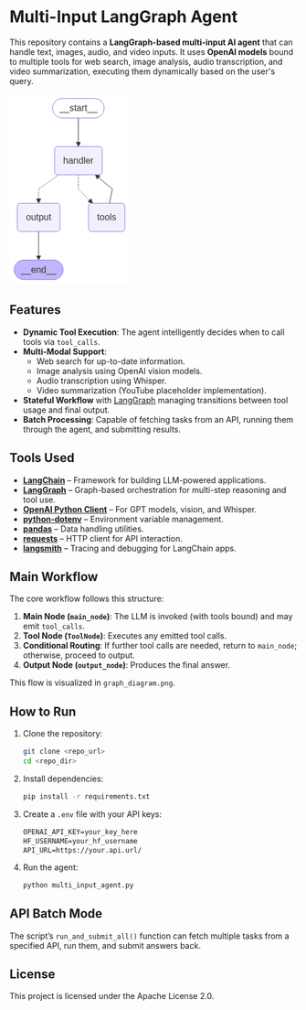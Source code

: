 # Multi-Input LangGraph Agent

This repository contains a **LangGraph-based multi-input AI agent** that can handle text, images, audio, and video inputs. It uses **OpenAI models** bound to multiple tools for web search, image analysis, audio transcription, and video summarization, executing them dynamically based on the user's query.

![LangGraph Workflow](graph_diagram.png)

## Features

- **Dynamic Tool Execution**: The agent intelligently decides when to call tools via `tool_calls`.
- **Multi-Modal Support**:
  - Web search for up-to-date information.
  - Image analysis using OpenAI vision models.
  - Audio transcription using Whisper.
  - Video summarization (YouTube placeholder implementation).
- **Stateful Workflow** with [LangGraph](https://github.com/langchain-ai/langgraph) managing transitions between tool usage and final output.
- **Batch Processing**: Capable of fetching tasks from an API, running them through the agent, and submitting results.

## Tools Used

- [**LangChain**](https://github.com/langchain-ai/langchain) – Framework for building LLM-powered applications.
- [**LangGraph**](https://github.com/langchain-ai/langgraph) – Graph-based orchestration for multi-step reasoning and tool use.
- [**OpenAI Python Client**](https://github.com/openai/openai-python) – For GPT models, vision, and Whisper.
- [**python-dotenv**](https://github.com/theskumar/python-dotenv) – Environment variable management.
- [**pandas**](https://github.com/pandas-dev/pandas) – Data handling utilities.
- [**requests**](https://github.com/psf/requests) – HTTP client for API interaction.
- [**langsmith**](https://github.com/langchain-ai/langsmith-sdk) – Tracing and debugging for LangChain apps.

## Main Workflow

The core workflow follows this structure:
1. **Main Node (`main_node`)**: The LLM is invoked (with tools bound) and may emit `tool_calls`.
2. **Tool Node (`ToolNode`)**: Executes any emitted tool calls.
3. **Conditional Routing**: If further tool calls are needed, return to `main_node`; otherwise, proceed to output.
4. **Output Node (`output_node`)**: Produces the final answer.

This flow is visualized in `graph_diagram.png`.

## How to Run

1. Clone the repository:
   ```bash
   git clone <repo_url>
   cd <repo_dir>
   ```
2. Install dependencies:
   ```bash
   pip install -r requirements.txt
   ```
3. Create a `.env` file with your API keys:
   ```env
   OPENAI_API_KEY=your_key_here
   HF_USERNAME=your_hf_username
   API_URL=https://your.api.url/
   ```
4. Run the agent:
   ```bash
   python multi_input_agent.py
   ```

## API Batch Mode
The script’s `run_and_submit_all()` function can fetch multiple tasks from a specified API, run them, and submit answers back.

## License
This project is licensed under the Apache License 2.0.
